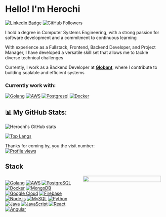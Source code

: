 # Hello! I'm Herochi
[![Linkedin Badge](https://img.shields.io/badge/-ricardochi-blue?style=flat&logo=Linkedin&logoColor=white&link=https://www.linkedin.com/in/ricardo-emmanuel-chi-flores-b11412211/)](https://www.linkedin.com/in/ricardo-chi/)
![GitHub Followers](https://img.shields.io/github/followers/herochi?style=social)

I hold a degree in Computer Systems Engineering, with a strong passion for software development and a commitment to continuous learning

With experience as a Fullstack, Frontend, Backend Developer, and Project Manager, I have developed a versatile skill set that allows me to tackle diverse technical challenges

Currently, I work as a Backend Developer at <b><a href="https://www.globant.com/" >Globant</a></b>, where I contribute to building scalable and efficient systems

<h3>  Currently work with: </h3>
<p>
  <a href="https://golang.google.cn/" ><img alt="Golang" src="https://img.shields.io/badge/Golang-007396?style=flat-square&logo=go&logoColor=white" /></a>
  <a href="https://aws.amazon.com/" ><img alt="AWS" src="https://img.shields.io/badge/AWS-232F3E?style=flat&logo=amazonwebservices&logoColor=white" /></a>
  <a href="https://www.postgresql.org/" ><img alt="Postgresql" src="https://img.shields.io/badge/postgresql-4169e1?style=flat-square&logo=postgresql&logoColor=white" /></a>
  <a href="https://www.docker.com/" ><img alt="Docker" src="https://img.shields.io/badge/-Docker-1a73e6?style=flat-square&logo=docker&logoColor=white" /></a>
</p>

## 📊 My GitHub Stats:

![Herochi's GitHub stats](https://github-readme-stats.vercel.app/api?username=herochi&show_icons=true&theme=radical&count_private=true)

[![Top Langs](https://github-readme-stats.vercel.app/api/top-langs/?username=herochi&layout=compact&theme=radical)](https://github.com/herochi)

Thanks for coming by, you the visit number:  
[![Profile views](https://komarev.com/ghpvc/?username=herochi&color=blueviolet&style=flat-square)](https://github.com/herochi)


## Stack

<div style="display: flex; align-items: flex-start;"> 
  <div style="flex: 1;">
    <!-- Stack de tecnologías -->
    <p align="left">
      <a href="https://golang.google.cn/"><img alt="Golang" src="https://img.shields.io/badge/Golang-007396?style=for-the-badge&logo=go&logoColor=white" /></a>
      <a href="https://aws.amazon.com/"><img alt="AWS" src="https://img.shields.io/badge/AWS-232F3E?style=for-the-badge&logo=amazonwebservices&logoColor=white" /></a>
      <a href="https://www.postgresql.org/"><img alt="PostgreSQL" src="https://img.shields.io/badge/PostgreSQL-4169e1?style=for-the-badge&logo=postgresql&logoColor=white" /></a>
      <a href="https://www.docker.com/"><img alt="Docker" src="https://img.shields.io/badge/Docker-1a73e6?style=for-the-badge&logo=docker&logoColor=white" /></a>
      <a href="https://www.mongodb.com/"><img alt="MongoDB" src="https://img.shields.io/badge/MongoDB-47A248?style=for-the-badge&logo=mongodb&logoColor=white" /></a>
      <a href="https://cloud.google.com/"><img alt="Google Cloud" src="https://img.shields.io/badge/Google_Cloud-1a73e8?style=for-the-badge&logo=google-cloud&logoColor=white" /></a>
      <a href="https://firebase.google.com/"><img alt="Firebase" src="https://img.shields.io/badge/Firebase-FFCA28?style=for-the-badge&logo=firebase&logoColor=white" /></a>
      <a href="https://nodejs.org/"><img alt="Node.js" src="https://img.shields.io/badge/Node.js-339933?style=for-the-badge&logo=node.js&logoColor=white" /></a>
      <a href="https://www.mysql.com/"><img alt="MySQL" src="https://img.shields.io/badge/MySQL-4479A1?style=for-the-badge&logo=mysql&logoColor=white" /></a>
      <a href="https://www.python.org/"><img alt="Python" src="https://img.shields.io/badge/Python-3776AB?style=for-the-badge&logo=python&logoColor=white" /></a>
      <a href="https://www.java.com/"><img alt="Java" src="https://img.shields.io/badge/Java-ED8B00?style=for-the-badge&logo=openjdk&logoColor=white" /></a>
      <a href="https://developer.mozilla.org/docs/Web/JavaScript"><img alt="JavaScript" src="https://img.shields.io/badge/JavaScript-F7DF1E?style=for-the-badge&logo=javascript&logoColor=black" /></a>
      <a href="https://reactjs.org/"><img alt="React" src="https://img.shields.io/badge/React-20232A?style=for-the-badge&logo=react&logoColor=61DAFB" /></a>
      <a href="https://angular.io/"><img alt="Angular" src="https://img.shields.io/badge/Angular-DD0031?style=for-the-badge&logo=angular&logoColor=white" /></a>
    </p>
  </div>
   <div style="flex: 1;">
    <a href="https://boletia.com/">
      <img src="https://user-images.githubusercontent.com/9059670/215300675-9dae9f85-f51f-4ba4-83df-b1712f149846.gif" width="100%" />
    </a>
  </div>
</div>
